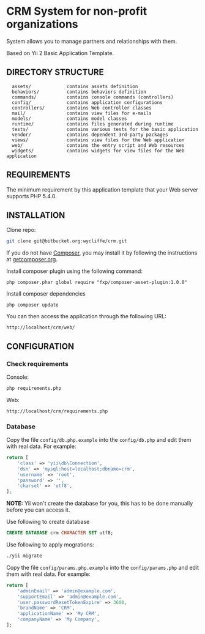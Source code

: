CRM System for non-profit organizations
=======================================

System allows you to manage partners and relationships with them.

Based on Yii 2 Basic Application Template.


DIRECTORY STRUCTURE
-------------------

      assets/             contains assets definition
      behaviors/          contains behaviors definition
      commands/           contains console commands (controllers)
      config/             contains application configurations
      controllers/        contains Web controller classes
      mail/               contains view files for e-mails
      models/             contains model classes
      runtime/            contains files generated during runtime
      tests/              contains various tests for the basic application
      vendor/             contains dependent 3rd-party packages
      views/              contains view files for the Web application
      web/                contains the entry script and Web resources
      widgets/            contains widgets for view files for the Web application



REQUIREMENTS
------------

The minimum requirement by this application template that your Web server supports PHP 5.4.0.


INSTALLATION
------------

Clone repo:

```bash
git clone git@bitbucket.org:wycliffe/crm.git
```

If you do not have [Composer](http://getcomposer.org/), you may install it by following the instructions
at [getcomposer.org](http://getcomposer.org/doc/00-intro.md#installation-nix).

Install composer plugin using the following command:

~~~
php composer.phar global require "fxp/composer-asset-plugin:1.0.0"
~~~

Install composer dependencies

~~~
php composer update
~~~

You can then access the application through the following URL:

~~~
http://localhost/crm/web/
~~~


CONFIGURATION
-------------

### Check requirements

Console:
```bash
php requirements.php
```

Web:
~~~
http://localhost/crm/requirements.php
~~~

### Database

Copy the file `config/db.php.example` into the `config/db.php` and edit them with real data. For example:

```php
return [
    'class' => 'yii\db\Connection',
    'dsn' => 'mysql:host=localhost;dbname=crm',
    'username' => 'root',
    'password' => '',
    'charset' => 'utf8',
];
```

**NOTE:** Yii won't create the database for you, this has to be done manually before you can access it.

Use following to create database

```sql
CREATE DATABASE crm CHARACTER SET utf8;
```

Use following to apply mogrations:

```bash
./yii migrate
```

Copy the file `config/params.php.example` into the `config/params.php` and edit them with real data. For example:

```php
return [
    'adminEmail' => 'admin@example.com',
    'supportEmail' => 'admin@example.com',
    'user.passwordResetTokenExpire' => 3600,
    'brandName' => 'CRM',
    'applicationName' => 'My CRM',
    'companyName' => 'My Company',
];
```